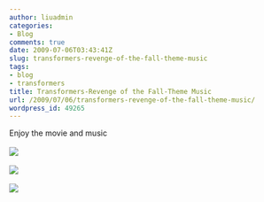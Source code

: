 ```yaml
---
author: liuadmin
categories:
- Blog
comments: true
date: 2009-07-06T03:43:41Z
slug: transformers-revenge-of-the-fall-theme-music
tags:
- blog
- transformers
title: Transformers-Revenge of the Fall-Theme Music
url: /2009/07/06/transformers-revenge-of-the-fall-theme-music/
wordpress_id: 49265
---
```


Enjoy the movie and music<br /><br />![](http://news.kehuan.net/200808/2008081915043539914.jpg)<br /><br />![](http://pic.hsw.cn/0/10/28/15/10281535_738266.jpg)<br /><br />![](http://img4.cache.netease.com/ent/2009/6/17/200906171432513eec7.jpg)<br /><br />
